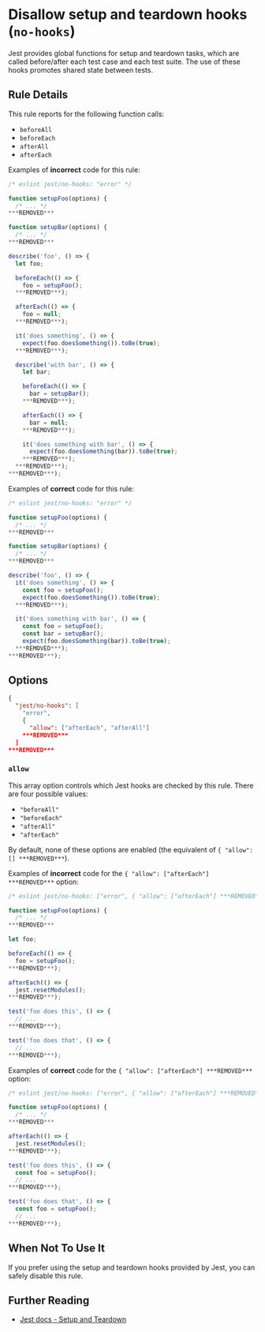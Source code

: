 # Disallow setup and teardown hooks (`no-hooks`)

Jest provides global functions for setup and teardown tasks, which are called
before/after each test case and each test suite. The use of these hooks promotes
shared state between tests.

## Rule Details

This rule reports for the following function calls:

- `beforeAll`
- `beforeEach`
- `afterAll`
- `afterEach`

Examples of **incorrect** code for this rule:

```js
/* eslint jest/no-hooks: "error" */

function setupFoo(options) {
  /* ... */
***REMOVED***

function setupBar(options) {
  /* ... */
***REMOVED***

describe('foo', () => {
  let foo;

  beforeEach(() => {
    foo = setupFoo();
  ***REMOVED***);

  afterEach(() => {
    foo = null;
  ***REMOVED***);

  it('does something', () => {
    expect(foo.doesSomething()).toBe(true);
  ***REMOVED***);

  describe('with bar', () => {
    let bar;

    beforeEach(() => {
      bar = setupBar();
    ***REMOVED***);

    afterEach(() => {
      bar = null;
    ***REMOVED***);

    it('does something with bar', () => {
      expect(foo.doesSomething(bar)).toBe(true);
    ***REMOVED***);
  ***REMOVED***);
***REMOVED***);
```

Examples of **correct** code for this rule:

```js
/* eslint jest/no-hooks: "error" */

function setupFoo(options) {
  /* ... */
***REMOVED***

function setupBar(options) {
  /* ... */
***REMOVED***

describe('foo', () => {
  it('does something', () => {
    const foo = setupFoo();
    expect(foo.doesSomething()).toBe(true);
  ***REMOVED***);

  it('does something with bar', () => {
    const foo = setupFoo();
    const bar = setupBar();
    expect(foo.doesSomething(bar)).toBe(true);
  ***REMOVED***);
***REMOVED***);
```

## Options

```json
{
  "jest/no-hooks": [
    "error",
    {
      "allow": ["afterEach", "afterAll"]
    ***REMOVED***
  ]
***REMOVED***
```

### `allow`

This array option controls which Jest hooks are checked by this rule. There are
four possible values:

- `"beforeAll"`
- `"beforeEach"`
- `"afterAll"`
- `"afterEach"`

By default, none of these options are enabled (the equivalent of
`{ "allow": [] ***REMOVED***`).

Examples of **incorrect** code for the `{ "allow": ["afterEach"] ***REMOVED***` option:

```js
/* eslint jest/no-hooks: ["error", { "allow": ["afterEach"] ***REMOVED***] */

function setupFoo(options) {
  /* ... */
***REMOVED***

let foo;

beforeEach(() => {
  foo = setupFoo();
***REMOVED***);

afterEach(() => {
  jest.resetModules();
***REMOVED***);

test('foo does this', () => {
  // ...
***REMOVED***);

test('foo does that', () => {
  // ...
***REMOVED***);
```

Examples of **correct** code for the `{ "allow": ["afterEach"] ***REMOVED***` option:

```js
/* eslint jest/no-hooks: ["error", { "allow": ["afterEach"] ***REMOVED***] */

function setupFoo(options) {
  /* ... */
***REMOVED***

afterEach(() => {
  jest.resetModules();
***REMOVED***);

test('foo does this', () => {
  const foo = setupFoo();
  // ...
***REMOVED***);

test('foo does that', () => {
  const foo = setupFoo();
  // ...
***REMOVED***);
```

## When Not To Use It

If you prefer using the setup and teardown hooks provided by Jest, you can
safely disable this rule.

## Further Reading

- [Jest docs - Setup and Teardown](https://facebook.github.io/jest/docs/en/setup-teardown.html)

